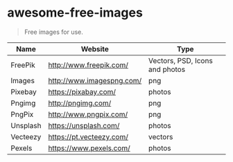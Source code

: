 # awesome-free-images
> Free images for use.

Name | Website | Type
------------ | ------- | --------
FreePik | http://www.freepik.com/ | Vectors, PSD, Icons and photos
Images | http://www.imagespng.com/ | png
Pixebay | https://pixabay.com/ | photos
Pngimg | http://pngimg.com/ | png
PngPix | http://www.pngpix.com/ | png
Unsplash | https://unsplash.com/ | photos
Vecteezy | https://pt.vecteezy.com/ | vectors
Pexels | https://www.pexels.com/ | photos
